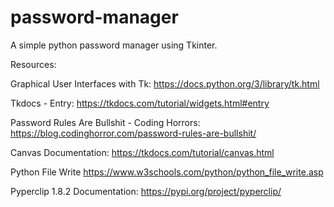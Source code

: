 # password-manager
 A simple python password manager using Tkinter.


Resources: 

Graphical User Interfaces with Tk:
https://docs.python.org/3/library/tk.html

Tkdocs - Entry:
https://tkdocs.com/tutorial/widgets.html#entry

Password Rules Are Bullshit - Coding Horrors:
https://blog.codinghorror.com/password-rules-are-bullshit/

Canvas Documentation:
https://tkdocs.com/tutorial/canvas.html

Python File Write
https://www.w3schools.com/python/python_file_write.asp

Pyperclip 1.8.2 Documentation: 
https://pypi.org/project/pyperclip/